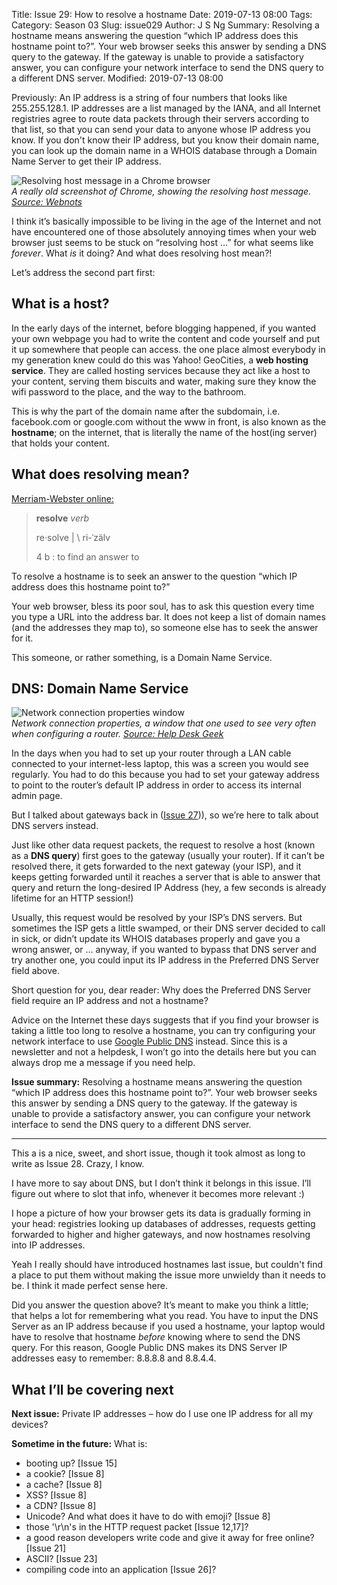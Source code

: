 Title: Issue 29: How to resolve a hostname
Date: 2019-07-13 08:00
Tags: 
Category: Season 03
Slug: issue029
Author: J S Ng
Summary: Resolving a hostname means answering the question “which IP address does this hostname point to?”. Your web browser seeks this answer by sending a DNS query to the gateway. If the gateway is unable to provide a satisfactory answer, you can configure your network interface to send the DNS query to a different DNS server.
Modified: 2019-07-13 08:00

Previously: An IP address is a string of four numbers that looks like 255.255.128.1. IP addresses are a list managed by the IANA, and all Internet registries agree to route data packets through their servers according to that list, so that you can send your data to anyone whose IP address you know. If you don't know their IP address, but you know their domain name, you can look up the domain name in a WHOIS database through a Domain Name Server to get their IP address.


![Resolving host message in a Chrome browser]({attach}/season03/issue029/issue029_01.png)  
*A really old screenshot of Chrome, showing the resolving host message. [Source: Webnots](https://www.webnots.com/what-is-resolving-host-or-domain-name/)*    


I think it’s basically impossible to be living in the age of the Internet and not have encountered one of those absolutely annoying times when your web browser just seems to be stuck on “resolving host …” for what seems like *forever*. What *is* it doing? And what does resolving host mean?!

Let’s address the second part first:

## What is a host?

In the early days of the internet, before blogging happened, if you wanted your own webpage you had to write the content and code yourself and put it up somewhere that people can access. the one place almost everybody in my generation knew could do this was Yahoo! GeoCities, a **web hosting service**. They are called hosting services because they act like a host to your content, serving them biscuits and water, making sure they know the wifi password to the place, and the way to the bathroom.

This is why the part of the domain name after the subdomain, i.e. facebook.com or google.com without the www in front, is also known as the **hostname**; on the internet, that is literally the name of the host(ing server) that holds your content.

## What does resolving mean?

[Merriam-Webster online:](https://www.merriam-webster.com/dictionary/resolve)
> **resolve** *verb*
>
> re·​solve | \ ri-ˈzälv
>
> 4 b : to find an answer to

To resolve a hostname is to seek an answer to the question “which IP address does this hostname point to?”

Your web browser, bless its poor soul, has to ask this question every time you type a URL into the address bar. It does not keep a list of domain names (and the addresses they map to), so someone else has to seek the answer for it.

This someone, or rather something, is a Domain Name Service.

## DNS: Domain Name Service


![Network connection properties window]({attach}/season03/issue029/issue029_02.png)  
*Network connection properties, a window that one used to see very often when configuring a router. [Source: Help Desk Geek](https://helpdeskgeek.com/networking/change-ip-address-and-dns-servers-using-the-command-prompt/)*    


In the days when you had to set up your router through a LAN cable connected to your internet-less laptop, this was a screen you would see regularly. You had to do this because you had to set your gateway address to point to the router’s default IP address in order to access its internal admin page.

But I talked about gateways back in ([Issue 27]({filename}/season03/issue027/issue027.md))), so we’re here to talk about DNS servers instead.

Just like other data request packets, the request to resolve a host (known as a **DNS query**) first goes to the gateway (usually your router). If it can’t be resolved there, it gets forwarded to the next gateway (your ISP), and it keeps getting forwarded until it reaches a server that is able to answer that query and return the long-desired IP Address (hey, a few seconds is already lifetime for an HTTP session!)

Usually, this request would be resolved by your ISP’s DNS servers. But sometimes the ISP gets a little swamped, or their DNS server decided to call in sick, or didn’t update its WHOIS databases properly and gave you a wrong answer, or … anyway, if you wanted to bypass that DNS server and try another one, you could input its IP address in the Preferred DNS Server field above.

Short question for you, dear reader: Why does the Preferred DNS Server field require an IP address and not a hostname?

Advice on the Internet these days suggests that if you find your browser is taking a little too long to resolve a hostname, you can try configuring your network interface to use [Google Public DNS](https://developers.google.com/speed/public-dns/) instead. Since this is a newsletter and not a helpdesk, I won’t go into the details here but you can always drop me a message if you need help.

**Issue summary:** Resolving a hostname means answering the question “which IP address does this hostname point to?”. Your web browser seeks this answer by sending a DNS query to the gateway. If the gateway is unable to provide a satisfactory answer, you can configure your network interface to send the DNS query to a different DNS server.

-----

This a is a nice, sweet, and short issue, though it took almost as long to write as Issue 28. Crazy, I know.

I have more to say about DNS, but I don’t think it belongs in this issue. I’ll figure out where to slot that info, whenever it becomes more relevant :)

I hope a picture of how your browser gets its data is gradually forming in your head: registries looking up databases of addresses, requests getting forwarded to higher and higher gateways, and now hostnames resolving into IP addresses.

Yeah I really should have introduced hostnames last issue, but couldn't find a place to put them without making the issue more unwieldy than it needs to be. I think it made perfect sense here.

Did you answer the question above? It’s meant to make you think a little; that helps a lot for remembering what you read. You have to input the DNS Server as an IP address because if you used a hostname, your laptop would have to resolve that hostname *before* knowing where to send the DNS query. For this reason, Google Public DNS makes its DNS Server IP addresses easy to remember: 8.8.8.8 and 8.8.4.4.

## What I’ll be covering next

**Next issue:** Private IP addresses – how do I use one IP address for all my devices?

**Sometime in the future:** What is:

- booting up? [Issue 15]
- a cookie? [Issue 8]
- a cache? [Issue 8]
- XSS? [Issue 8]
- a CDN? [Issue 8]
- Unicode? And what does it have to do with emoji? [Issue 8]
- those '\r\n's in the HTTP request packet [Issue 12,17]?
- a good reason developers write code and give it away for free online? [Issue 21]
- ASCII? [Issue 23]
- compiling code into an application [Issue 26]?
